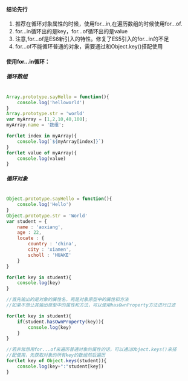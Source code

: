 #### 结论先行

1. 推荐在循环对象属性的时候，使用for...in,在遍历数组的时候使用for...of.
2. for...in循环出的是key，for...of循环出的是value
3. 注意,for...of是ES6新引入的特性。修复了ES5引入的for...in的不足
4. for...of不能循环普通的对象，需要通过和Object.key()搭配使用

#### 使用for...in循环：

##### 循环数组

```javascript

Array.prototype.sayHello = function(){
    console.log('helloworld')
}
Array.prototype.str = 'world'
var myArray = [1,2,10,40,100];
myArray.name = '数组';

for(let index in myArray){
    console.log(`${myArray[index]}`)
}
for(let value of myArray){
    console.log(value)
}

```

##### 循环对象

```javascript

Object.prototype.sayHello = function(){
    console.log('Hello')
}
Object.prototype.str = 'World'
var student = {
    name : 'aoxiang',
    age : 22,
    locate : {
        country : 'china',
        city : 'xiamen',
        scholl : 'HUAKE'
    } 
}

for(let key in student){
    console.log(key)
}

//首先输出的是对象的属性名，再是对象原型中的属性和方法
//如果不想让其输出原型中的属性和方法，可以使用hasOwnProperty方法进行过滤

for(let key in student){
    if(student.hasOwnProperty(key)){
        console.log(key)
    }
}

//若非常想用for...of来遍历普通对象的属性的话，可以通过Object.keys()来搭
//配使用，先获取对象的所有key的数组然后遍历
for(let key of Object.keys(student)){
    console.log(key+":"student[key])
}


```
